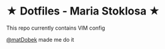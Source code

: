 # ★ Dotfiles - Maria Stoklosa ★

This repo currently contains VIM config

[@matDobek](https://github.com/matDobek) made me do it
